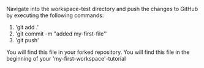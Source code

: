 Navigate into the workspace-test directory and push the changes to GitHub by executing the following commands:

1. 'git add .' 
2. 'git commit -m "added my-first-file"'
3. 'git push'

You will find this file in your forked repository. You will find this file in the beginning of your 'my-first-workspace'-tutorial
